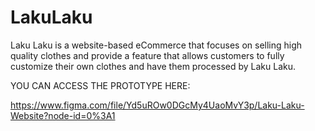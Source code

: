 # LakuLaku
Laku Laku is a website-based eCommerce that focuses on selling high quality clothes and provide a feature that allows customers to fully customize their own clothes and have them processed by Laku Laku.

YOU CAN ACCESS THE PROTOTYPE HERE:

https://www.figma.com/file/Yd5uROw0DGcMy4UaoMvY3p/Laku-Laku-Website?node-id=0%3A1

